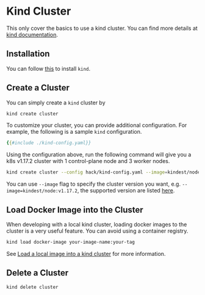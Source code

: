 # Kind Cluster

This only cover the basics to use a kind cluster. You can find more details at
[kind documentation](https://kind.sigs.k8s.io/).

## Installation

You can follow [this](https://kind.sigs.k8s.io/#installation-and-usage) to
install `kind`.

## Create a Cluster

You can simply create a `kind` cluster by

```bash
kind create cluster
```

To customize your cluster, you can provide additional configuration.
For example, the following is a sample `kind` configuration.

```yaml
{{#include ./kind-config.yaml}}
```

Using the configuration above, run the following command will give you a k8s
v1.17.2 cluster with 1 control-plane node and 3 worker nodes.

```bash
kind create cluster --config hack/kind-config.yaml --image=kindest/node:v1.17.2
```

You can use `--image` flag to specify the cluster version you want, e.g.
`--image=kindest/node:v1.17.2`, the supported version are listed
[here](https://hub.docker.com/r/kindest/node/tags).

## Load Docker Image into the Cluster

When developing with a local kind cluster, loading docker images to the cluster
is a very useful feature. You can avoid using a container registry.

```bash
kind load docker-image your-image-name:your-tag
```

See [Load a local image into a kind cluster](https://kind.sigs.k8s.io/docs/user/quick-start/#loading-an-image-into-your-cluster) for more information.

## Delete a Cluster

```bash
kind delete cluster
```
